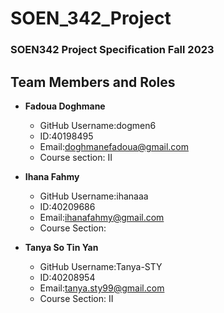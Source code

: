 # SOEN_342_Project
### SOEN342 Project Specification Fall 2023

## Team Members and Roles
* **Fadoua Doghmane**
  * GitHub Username:dogmen6
  * ID:40198495
  * Email:doghmanefadoua@gmail.com
  * Course section: II
    
* **Ihana Fahmy**
  * GitHub Username:ihanaaa
  * ID:40209686
  * Email:ihanafahmy@gmail.com
  * Course Section:
    
* **Tanya So Tin Yan**
  * GitHub Username:Tanya-STY
  * ID:40208954
  * Email:tanya.sty99@gmail.com
  * Course Section: II
